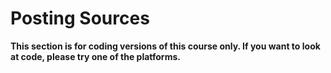 # Posting Sources

__This section is for coding versions of this course only. If you want to look at code, please try one of the platforms.__